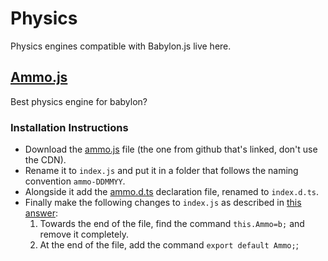 # Physics

Physics engines compatible with Babylon.js live here.

## [Ammo.js](https://github.com/kripken/ammo.js)

Best physics engine for babylon?

### Installation Instructions

-   Download the [ammo.js](https://github.com/kripken/ammo.js/blob/main/builds/ammo.js) file (the one from github that's linked, don't use the CDN).
-   Rename it to `index.js` and put it in a folder that follows the naming convention `ammo-DDMMYY`.
-   Alongside it add the [ammo.d.ts](https://github.com/giniedp/ammojs-typed/blob/master/ammo/ammo.d.ts) declaration file, renamed to `index.d.ts`.
-   Finally make the following changes to `index.js` as described in [this answer](https://discourse.threejs.org/t/how-to-convert-ammo-js-to-es6-module/30633):
    1. Towards the end of the file, find the command `this.Ammo=b;` and remove it completely.
    2. At the end of the file, add the command `export default Ammo;`;
